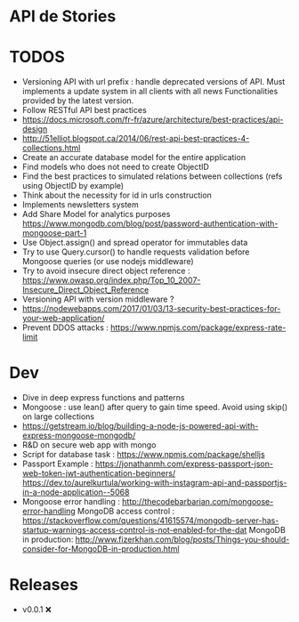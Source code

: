 # API de Stories

# TODOS

- Versioning API with url prefix : handle deprecated versions of API. Must implements a update system in all clients with all news Functionalities provided by the latest version.
- Follow RESTful API best practices
 - https://docs.microsoft.com/fr-fr/azure/architecture/best-practices/api-design
 - http://51elliot.blogspot.ca/2014/06/rest-api-best-practices-4-collections.html
- Create an accurate database model for the entire application
 - Find models who does not need to create ObjectID
 - Find the best practices to simulated relations between collections (refs using ObjectID by example)
- Think about the necessity for id in urls construction
- Implements newsletters system
- Add Share Model for analytics purposes
 https://www.mongodb.com/blog/post/password-authentication-with-mongoose-part-1
- Use Object.assign() and spread operator for immutables data
- Try to use Query.cursor() to handle requests validation before Mongoose queries (or use nodejs middleware)
- Try to avoid insecure direct object reference : https://www.owasp.org/index.php/Top_10_2007-Insecure_Direct_Object_Reference
- Versioning API with version middleware ?
- https://nodewebapps.com/2017/01/03/13-security-best-practices-for-your-web-application/
- Prevent DDOS attacks : https://www.npmjs.com/package/express-rate-limit

# Dev

- Dive in deep express functions and patterns
- Mongoose : use lean() after query to gain time speed. Avoid using skip() on large collections
- https://getstream.io/blog/building-a-node-js-powered-api-with-express-mongoose-mongodb/
- R&D on secure web app with mongo
- Script for database task : https://www.npmjs.com/package/shelljs
- Passport Example : https://jonathanmh.com/express-passport-json-web-token-jwt-authentication-beginners/
https://dev.to/aurelkurtula/working-with-instagram-api-and-passportjs-in-a-node-application--5068
- Mongoose error handling : http://thecodebarbarian.com/mongoose-error-handling
MongoDB access control : https://stackoverflow.com/questions/41615574/mongodb-server-has-startup-warnings-access-control-is-not-enabled-for-the-dat
MongoDB in production: http://www.fizerkhan.com/blog/posts/Things-you-should-consider-for-MongoDB-in-production.html

# Releases

- v0.0.1 :x:
